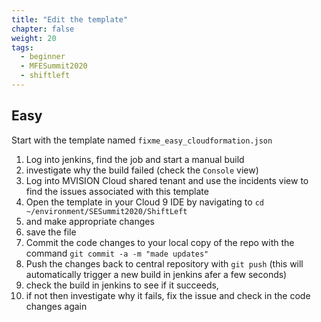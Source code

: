 ```yaml
---
title: "Edit the template"
chapter: false
weight: 20
tags:
  - beginner
  - MFESummit2020
  - shiftleft
---
```

## Easy
Start with the template named `fixme_easy_cloudformation.json`
1. Log into jenkins, find the job and start a manual build
1. investigate why the build failed (check the `Console` view)
1. Log into MVISION Cloud shared tenant and use the incidents view to find the issues associated with this template
1. Open the template in your Cloud 9 IDE by navigating to `cd ~/environment/SESummit2020/ShiftLeft` 
1. and make appropriate changes
1. save the file
1. Commit the code changes to your local copy of the repo with the command ``git commit -a -m "made updates"``
1. Push the changes back to central repository with ``git push`` (this will automatically trigger a new build in jenkins afer a few seconds)
1. check the build in jenkins to see if it succeeds, 
1. if not then investigate why it fails, fix the issue and check in the code changes again 
